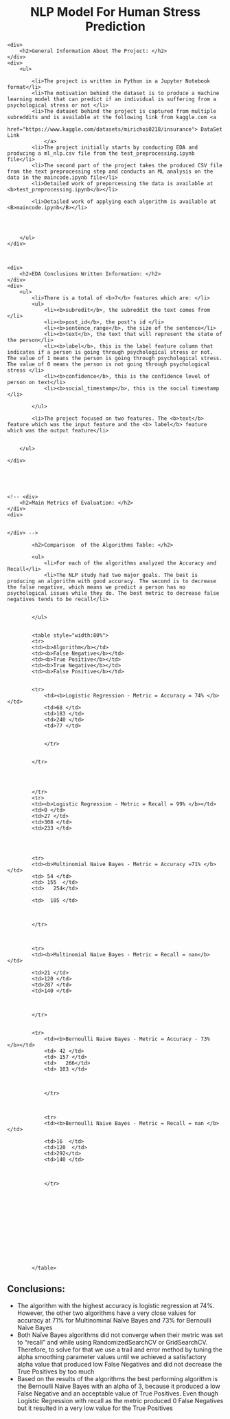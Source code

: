 <html lang="en">
<head>
    <meta charset="UTF-8">
    <meta http-equiv="X-UA-Compatible" content="IE=edge">
    <meta name="viewport" content="width=device-width, initial-scale=1.0">
    <title>NLP Model For Human Stress Prediction</title>

<style>
        h1 {
            text-align: center;
        }

        table,
        th,
        td {
            border: 1px solid black;
        }
</style>

    
</head>

<body>
    <div>
        <h1>
            NLP Model For Human Stress Prediction
        </h1>
    </div>

    <div>
        <h2>General Information About The Project: </h2>
    </div>
    <div>
        <ul>
            
            <li>The project is written in Python in a Jupyter Notebook format</li>
            <li>The motivation behind the dataset is to produce a machine learning model that can predict if an individual is suffering from a psychological stress or not </li> 
            <li>The dataset behind the project is captured from multiple subreddits and is available at the following link from kaggle.com <a
                href="https://www.kaggle.com/datasets/mirichoi0218/insurance"> DataSet Link
                </a>  
            <li>The project initially starts by conducting EDA and producing a ml_nlp.csv file from the test_preprocessing.ipynb file</li>
            <li>The second part of the project takes the produced CSV file from the text preprocessing step and conducts an ML analysis on the data in the maincode.ipynb file</li>
            <li>Detailed work of preporcessing the data is available at <b>test_preprocessing.ipynb</b></li>

            <li>Detailed work of applying each algorithm is available at <B>maincode.ipynb</B></li>




        </ul>
    </div>



    <div>
        <h2>EDA Conclusions Written Information: </h2>
    </div>
    <div>
        <ul>
            <li>There is a total of <b>7</b> features which are: </li>
            <ul>
                <li><b>subredit</b>, the subreddit the text comes from </li>
                <li><b>post_id</b>, the post's id </li>
                <li><b>sentence_range</b>, the size of the sentence</li>
                <li><b>text</b>, the text that will represent the state of the person</li>
                <li><b>label</b>, this is the label feature column that indicates if a person is going through psychological stress or not. The value of 1 means the person is going through psychological stress. The value of 0 means the person is not going through psychological stress </li>
                <li><b>confidence</b>, this is the confidence level of person on text</li>
                <li><b>social_timestamp</b>, this is the social timestamp </li>
               
            </ul>

            <li>The project focused on two features. The <b>text</b> feature which was the input feature and the <b> label</b> feature which was the output feature</li>


        </ul>

    </div>





    <!-- <div>
        <h2>Main Metrics of Evaluation: </h2>
    </div>
    <div>


    </div> -->

<div>


            <h2>Comparison  of the Algorithms Table: </h2>

            <ul>
                <li>For each of the algorithms analyzed the Accuracy and Recall</li>
                <li>The NLP study had two major goals. The best is producing an algorithm with good accuracy. The second is to decrease the false negative, which means we predict a person has no psychological issues while they do. The best metric to decrease false negatives tends to be recall</li>
    
    
            </ul>


            <table style="width:80%">
            <tr>
            <td><b>Algorithm</b></td>
            <td><b>False Negative</b></td>
            <td><b>True Positive</b></td>
            <td><b>True Negative</b></td>
            <td><b>False Positive</b></td>
            

            <tr>
                <td><b>Logistic Regression - Metric = Accuracy = 74% </b></td>
                <td>68 </td>
                <td>183 </td>
                <td>240 </td>
                <td>77 </td>

                
                </tr>


            </tr>
            

            

            </tr>
            <tr>
            <td><b>Logistic Regression - Metric = Recall = 99% </b></td>
            <td>0 </td>
            <td>27 </td>
            <td>308 </td>
            <td>233 </td>

        
            
            
            <tr>
            <td><b>Multinomial Naive Bayes - Metric = Accuracy =71% </b></td>
            <td> 54 </td>
            <td> 155  </td>
            <td>   254</td>

            <td>  105 </td>

            
            
            </tr>
            

            
            <tr>
            <td><b>Multinomial Naive Bayes - Metric = Recall = nan</b></td>

            <td>21 </td>
            <td>120 </td>
            <td>287 </td>
            <td>140 </td>

            
            
            </tr>
            

            <tr>
                <td><b>Bernoulli Naive Bayes - Metric = Accuracy - 73% </b></td>
                <td> 42 </td>
                <td> 157 </td>
                <td>   266</td>
                <td> 103 </td>

                
                
                </tr>
                

                
                <tr>
                <td><b>Bernoulli Naive Bayes - Metric = Recall = nan </b></td>
    
                <td>16  </td>
                <td>120  </td>
                <td>292</td>
                <td>140 </td>

                
                
                </tr>











    
            
            </table>


 </div>


 <h2>Conclusions: </h2>

 <ul>
     <li>      The algorithm with the highest accuracy is logistic regression at 74%. However, the other two algorithms have a very close values for accuracy at 71% for Multinominal Naïve Bayes and 73% for Bernoulli Naïve Bayes 
    </li>
     <li>     Both Naïve Bayes algorithms did not converge when their metric was set to “recall” and while using RandomizedSearchCV or GridSearchCV. Therefore, to solve for that we use a trail and error method by tuning the alpha smoothing parameter values until we achieved a satisfactory alpha value that produced low False Negatives and did not decrease the True Positives by too much
    </li>
     <li>       Based on the results of the algorithms the best performing algorithm is the Bernoulli Naïve Bayes with an alpha of 3, because it produced a low False Negative and an acceptable value of True Positives. Even though Logistic Regression with recall as the metric produced 0 False Negatives but it resulted in a very low value for the True Positives 
    </li>

     
 </ul>
































</body>

</html>
